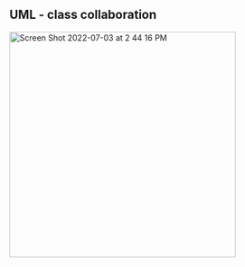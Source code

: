## UML - class collaboration
<img width="400" alt="Screen Shot 2022-07-03 at 2 44 16 PM" src="https://user-images.githubusercontent.com/55909913/177058250-9fb17634-b274-4402-90e4-cc157bcd3883.png">

